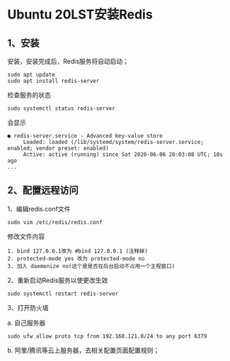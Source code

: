 # Ubuntu 20LST安装Redis

## 1、安装

安装，安装完成后，Redis服务将自动启动；

```shell
sudo apt update
sudo apt install redis-server
```

检查服务的状态

```shell
sudo systemctl status redis-server
```

会显示

```
● redis-server.service - Advanced key-value store
     Loaded: loaded (/lib/systemd/system/redis-server.service; enabled; vendor preset: enabled)
     Active: active (running) since Sat 2020-06-06 20:03:08 UTC; 10s ago
...
```

## 2、配置远程访问

1、编辑redis.conf文件

```shell
sudo vim /etc/redis/redis.conf
```

修改文件内容

```
1. bind 127.0.0.1改为 #bind 127.0.0.1 (注释掉)
2. protected-mode yes 改为 protected-mode no
3. 加入 daemonize no(这个是是否在后台启动不占用一个主程窗口)
```

2、重新启动Redis服务以使更改生效

```shell
sudo systemctl restart redis-server
```

3、打开防火墙

a. 自己服务器

```shell
sudo ufw allow proto tcp from 192.168.121.0/24 to any port 6379
```

b. 阿里/腾讯等云上服务器，去相关配置页面配置规则；






